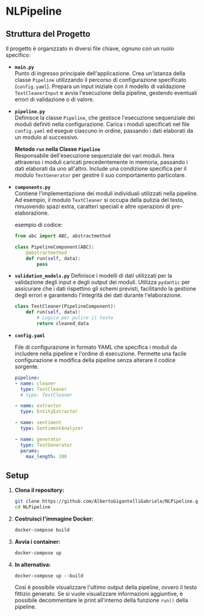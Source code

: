 # NLPipeline

## Struttura del Progetto

Il progetto è organizzato in diversi file chiave, ognuno con un ruolo specifico:

- **`main.py`**  
  Punto di ingresso principale dell'applicazione. Crea un'istanza della classe `Pipeline` utilizzando il percorso di configurazione specificato (`config.yaml`). Prepara un input iniziale con il modello di validazione `TextCleanerInput` e avvia l'esecuzione della pipeline, gestendo eventuali errori di validazione o di valore.

- **`pipeline.py`**  
  Definisce la classe `Pipeline`, che gestisce l'esecuzione sequenziale dei moduli definiti nella configurazione. Carica i moduli specificati nel file `config.yaml` ed esegue ciascuno in ordine, passando i dati elaborati da un modulo al successivo.

  **Metodo `run` nella Classe `Pipeline`**  
  Responsabile dell'esecuzione sequenziale dei vari moduli. Itera attraverso i moduli caricati precedentemente in memoria, passando i dati elaborati da uno all'altro. Include una condizione specifica per il modulo `TextGenerator` per gestire il suo comportamento particolare.

- **`components.py`**  
  Contiene l'implementazione dei moduli individuali utilizzati nella pipeline. Ad esempio, il modulo `TextCleaner` si occupa della pulizia del testo, rimuovendo spazi extra, caratteri speciali e altre operazioni di pre-elaborazione.

  esempio di codice:
  ```python
  from abc import ABC, abstractmethod

  class PipelineComponent(ABC):
      @abstractmethod
      def run(self, data):
          pass
  
- **`validation_models.py`**
  Definisce i modelli di dati utilizzati per la validazione degli input e degli output dei moduli. Utilizza `pydantic` per assicurare che i dati rispettino gli schemi previsti, facilitando la gestione degli errori e garantendo l'integrità dei dati durante l'elaborazione.

  ```python
  class TextCleaner(PipelineComponent):
      def run(self, data):
          # Logica per pulire il testo
          return cleaned_data
  ```

- **`config.yaml`**

  File di configurazione in formato YAML che specifica i moduli da includere nella pipeline e l'ordine di esecuzione. Permette una facile configurazione e modifica della pipeline senza alterare il codice sorgente.

  ```yaml
  pipeline:
  - name: cleaner
    type: TextCleaner
    # type: TestCleaner

  - name: extractor
    type: EntityExtractor

  - name: sentiment
    type: SentimentAnalyzer

  - name: generator
    type: TextGenerator
    params:
      max_length: 100
  ```

## Setup

1. **Clona il repository:**

   ```bash
   git clone https://github.com/AlbertoGigantelliGabriele/NLPipeline.git
   cd NLPipeline
   ```

2. **Costruisci l'immagine Docker:**
   ```bash
   docker-compose build
   ```

3. **Avvia i container:**
   ```bash
   docker-compose up
   ```
   
4. **In alternativa:**
   ```
   docker-compose up --build
   ```

   Così è possibile visualizzare l'ultimo output della pipeline, ovvero il testo fittizio generato. Se si vuole visualizzare informazioni aggiuntive, è possibile decommentare le print all'interno della funzione `run()` della pipeline.
